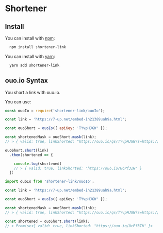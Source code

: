 # Shortener

## Install

You can install with [npm](https://www.npmjs.com/package/shortener-link):
```bash
  npm install shortener-link
```

You can install with [yarn](https://yarnpkg.com/package/shortener-link):
```bash
  yarn add shortener-link
```

## ouo.io Syntax
You short a link with ouo.io.

You can use:

```javascript
const ouoIo = require('shortener-link/ouoIo');

const link = 'https://7-up.net/embed-ih21389uah9a.html';

const ouoShort = ouoIo({ apiKey: 'TYvpHJGW' });

const shortenedMask = ouoShort.mask(link);
// > { valid: true, linkShorted: "https://ouo.io/qs/TYvpHJGW?s=https://7-up.net/embed-ih21389uah9a.html" }

ouoShort.short(link)
  .then(shortened => {

    console.log(shortened)
    // > { valid: true, linkShorted: "https://ouo.io/UcPf3IH" }
  })
```

```typescript
import ouoIo from 'shortener-link/ouoIo';

const link = 'https://7-up.net/embed-ih21389uah9a.html';

const ouoShort = ouoIo({ apiKey: 'TYvpHJGW' });

const shortenedMask = ouoShort.mask(link);
// > { valid: true, linkShorted: "https://ouo.io/qs/TYvpHJGW?s=https://7-up.net/embed-ih21389uah9a.html" }

const shortened = ouoShort.short(link);
// > Promise<{ valid: true, linkShorted: "https://ouo.io/UcPf3IH" }>
```
